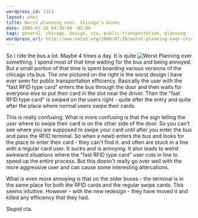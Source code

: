 ```yaml
--- 
wordpress_id: 1313
layout: post
title: Worst planning ever. Chicago's buses
date: 2006-07-26 04:30:00 -05:00
tags: general, chicago, design, cta, public-transportation, planning
wordpress_url: http://www.nata2.org/2006/07/26/worst-planning-ever-chicagos-buses/
---
```

<a title="Photo Sharing" href="http://www.flickr.com/photos/natatwo/198606290/"><img align="right" alt="Worst Planning ever" title="Worst Planning ever" src="http://static.flickr.com/62/198606290_4deedc0be5_m.jpg" /></a>So i ride the bus a lot. Maybe 4 times a day. It is quite something. I spend most of that time waiting for the bus and being annoyed. But a small portion of that time is spent boarding various versions of the chicago cta bus. The one pictured on the right is the worst design i have ever seen for public transportation efficiency. Basically the user with the "fast RFID type card" enters the bus through the door and then waits for everyone else to put their card in the slot near the driver. Then the "fast RFID type card" is swiped on the users right - quite after the entry and quite after the place where normal users swipe their cards.

This is really confusing. What is more confusing is that the sign telling the user where to swipe their card is on the other side of the door. So you can't see where you are supposed to swipe your card until after you enter the bus and pass the RFID terminal. So when a newb enters the bus and looks for the place to enter their card - they can't find it. and often are stuck in a line with a regular card user. It sucks and is annoying. It also leads to weird awkward situations where the "fast RFID type card" user cuts in line to speed up the entire process. But this doesn't really go over well with the more aggressive user and can cause some interesting altercations.

What is even more annoying is that on the older buses - the terminal is in the same place for both the RFID cards and the regular swipe cards. This seems intuitive. However - with the new redesign - they have moved it and killed any efficiency that they had.

Stupid cta.
